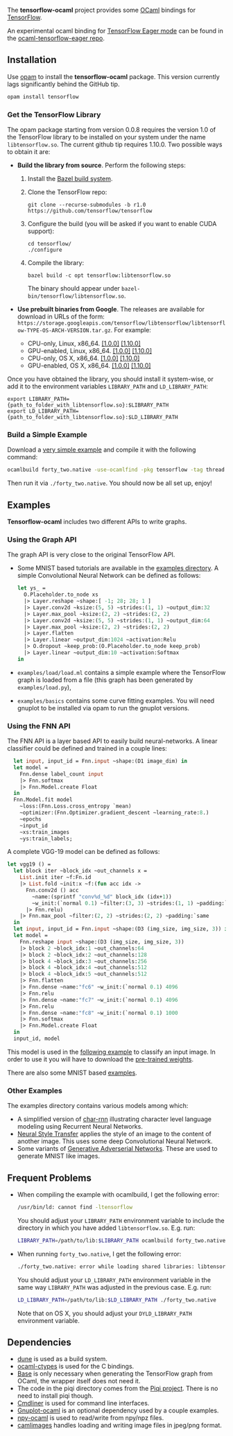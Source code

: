 The __tensorflow-ocaml__ project provides some [OCaml](http://ocaml.org) bindings for [TensorFlow](http://tensorflow.org).

An experimental ocaml binding for [TensorFlow Eager mode](https://research.googleblog.com/2017/10/eager-execution-imperative-define-by.html)
can be found in the [ocaml-tensorflow-eager repo](https://github.com/LaurentMazare/ocaml-tensorflow-eager).

## Installation

Use [opam](https://opam.ocaml.org/) to install the __tensorflow-ocaml__ package. This version currently
lags significantly behind the GitHub tip.

```bash
opam install tensorflow
```

### Get the TensorFlow Library

The opam package starting from version 0.0.8 requires the version 1.0 of the TensorFlow library to be installed on your system under the name `libtensorflow.so`. The current github tip requires 1.10.0.
Two possible ways to obtain it are:

* __Build the library from source__. Perform the following steps:
    1. Install the [Bazel build system](http://bazel.io/docs/install.html).
    1. Clone the TensorFlow repo:

        `git clone --recurse-submodules -b r1.0 https://github.com/tensorflow/tensorflow`
    1. Configure the build (you will be asked if you want to enable CUDA support):
    
        ```
        cd tensorflow/
        ./configure
        ```
    1. Compile the library:

       `bazel build -c opt tensorflow:libtensorflow.so`
       
       The binary should appear under `bazel-bin/tensorflow/libtensorflow.so`.

* __Use prebuilt binaries from Google__. The releases are available for download in URLs of the form: `https://storage.googleapis.com/tensorflow/libtensorflow/libtensorflow-TYPE-OS-ARCH-VERSION.tar.gz`. For example:
    * CPU-only, Linux, x86_64.
    [[1.0.0]](https://storage.googleapis.com/tensorflow/libtensorflow/libtensorflow-cpu-linux-x86_64-1.0.0.tar.gz)
    [[1.10.0]](https://storage.googleapis.com/tensorflow/libtensorflow/libtensorflow-cpu-linux-x86_64-1.10.0.tar.gz)
    * GPU-enabled, Linux, x86_64.
    [[1.0.0]](https://storage.googleapis.com/tensorflow/libtensorflow/libtensorflow-gpu-linux-x86_64-1.0.0.tar.gz)
    [[1.10.0]](https://storage.googleapis.com/tensorflow/libtensorflow/libtensorflow-gpu-linux-x86_64-1.10.0.tar.gz)
    * CPU-only, OS X, x86_64.
    [[1.0.0]](https://storage.googleapis.com/tensorflow/libtensorflow/libtensorflow-cpu-darwin-x86_64-1.0.0.tar.gz)
    [[1.10.0]](https://storage.googleapis.com/tensorflow/libtensorflow/libtensorflow-cpu-darwin-x86_64-1.10.0.tar.gz)
    * GPU-enabled, OS X, x86_64.
    [[1.0.0]](https://storage.googleapis.com/tensorflow/libtensorflow/libtensorflow-gpu-darwin-x86_64-1.0.0.tar.gz)
    [[1.10.0]](https://storage.googleapis.com/tensorflow/libtensorflow/libtensorflow-gpu-darwin-x86_64-1.10.0.tar.gz)

Once you have obtained the library, you should install it system-wise, or add it to the environment variables `LIBRARY_PATH` and `LD_LIBRARY_PATH`:

    export LIBRARY_PATH={path_to_folder_with_libtensorflow.so}:$LIBRARY_PATH
    export LD_LIBRARY_PATH={path_to_folder_with_libtensorflow.so}:$LD_LIBRARY_PATH
    
### Build a Simple Example

Download a [very simple example](https://github.com/LaurentMazare/tensorflow-ocaml/tree/master/examples/basics/forty_two.ml) and compile it with the following command:
```bash
ocamlbuild forty_two.native -use-ocamlfind -pkg tensorflow -tag thread
```

Then run it via `./forty_two.native`. You should now be all set up, enjoy!

## Examples

__Tensorflow-ocaml__ includes two different APIs to write graphs.

### Using the Graph API

The graph API is very close to the original TensorFlow API.

* Some MNIST based tutorials are available in the [examples directory](https://github.com/LaurentMazare/tensorflow-ocaml/tree/master/examples/mnist).
  A simple Convolutional Neural Network can be defined as follows:
  ```ocaml
  let ys_ =
    O.Placeholder.to_node xs
    |> Layer.reshape ~shape:[ -1; 28; 28; 1 ]
    |> Layer.conv2d ~ksize:(5, 5) ~strides:(1, 1) ~output_dim:32
    |> Layer.max_pool ~ksize:(2, 2) ~strides:(2, 2)
    |> Layer.conv2d ~ksize:(5, 5) ~strides:(1, 1) ~output_dim:64
    |> Layer.max_pool ~ksize:(2, 2) ~strides:(2, 2)
    |> Layer.flatten
    |> Layer.linear ~output_dim:1024 ~activation:Relu
    |> O.dropout ~keep_prob:(O.Placeholder.to_node keep_prob)
    |> Layer.linear ~output_dim:10 ~activation:Softmax
  in
  ```

* `examples/load/load.ml` contains a simple example where the TensorFlow graph is loaded from a file (this graph has been generated by `examples/load.py`),
* `examples/basics` contains some curve fitting examples. You will need gnuplot to be installed via opam to run the gnuplot versions.

### Using the FNN API

The FNN API is a layer based API to easily build neural-networks. A linear classifier could be defined and trained in a couple lines:

```ocaml
  let input, input_id = Fnn.input ~shape:(D1 image_dim) in
  let model =
    Fnn.dense label_count input
    |> Fnn.softmax
    |> Fnn.Model.create Float
  in
  Fnn.Model.fit model
    ~loss:(Fnn.Loss.cross_entropy `mean)
    ~optimizer:(Fnn.Optimizer.gradient_descent ~learning_rate:8.)
    ~epochs
    ~input_id
    ~xs:train_images
    ~ys:train_labels;
```
A complete VGG-19 model can be defined as follows:

```ocaml
let vgg19 () =
  let block iter ~block_idx ~out_channels x =
    List.init iter ~f:Fn.id
    |> List.fold ~init:x ~f:(fun acc idx ->
      Fnn.conv2d () acc
        ~name:(sprintf "conv%d_%d" block_idx (idx+1))
        ~w_init:(`normal 0.1) ~filter:(3, 3) ~strides:(1, 1) ~padding:`same ~out_channels
      |> Fnn.relu)
    |> Fnn.max_pool ~filter:(2, 2) ~strides:(2, 2) ~padding:`same
  in
  let input, input_id = Fnn.input ~shape:(D3 (img_size, img_size, 3)) in
  let model =
    Fnn.reshape input ~shape:(D3 (img_size, img_size, 3))
    |> block 2 ~block_idx:1 ~out_channels:64
    |> block 2 ~block_idx:2 ~out_channels:128
    |> block 4 ~block_idx:3 ~out_channels:256
    |> block 4 ~block_idx:4 ~out_channels:512
    |> block 4 ~block_idx:5 ~out_channels:512
    |> Fnn.flatten
    |> Fnn.dense ~name:"fc6" ~w_init:(`normal 0.1) 4096
    |> Fnn.relu
    |> Fnn.dense ~name:"fc7" ~w_init:(`normal 0.1) 4096
    |> Fnn.relu
    |> Fnn.dense ~name:"fc8" ~w_init:(`normal 0.1) 1000
    |> Fnn.softmax
    |> Fnn.Model.create Float
  in
  input_id, model
```
This model is used in the [following example](https://github.com/LaurentMazare/tensorflow-ocaml/blob/master/examples/neural-style/vgg19.ml) to classify an input image. In order to use it you will have to download the [pre-trained weights](https://github.com/LaurentMazare/tensorflow-ocaml/releases/download/0.0.7/vgg19.cpkt).

There are also some MNIST based [examples](https://github.com/LaurentMazare/tensorflow-ocaml/tree/master/examples/fnn).

### Other Examples

The examples directory contains various models among which:

* A simplified version of
  [char-rnn](https://github.com/LaurentMazare/tensorflow-ocaml/blob/master/examples/char_rnn)
  illustrating character level language modeling using Recurrent Neural Networks.
* [Neural Style Transfer](https://github.com/LaurentMazare/tensorflow-ocaml/blob/master/examples/neural-style)
  applies the style of an image to the content of another image. This uses some deep Convolutional Neural Network.
* Some variants of [Generative Adverserial Networks](https://github.com/LaurentMazare/tensorflow-ocaml/blob/master/examples/gan).
  These are used to generate MNIST like images.

## Frequent Problems

- When compiling the example with ocamlbuild, I get the following error:

    ```bash
    /usr/bin/ld: cannot find -ltensorflow
    ```

    You should adjust your `LIBRARY_PATH` environment variable to include the directory in which you have added `libtensorflow.so`. E.g. run:

    ```bash
    LIBRARY_PATH=/path/to/lib:$LIBRARY_PATH ocamlbuild forty_two.native -use-ocamlfind -pkg tensorflow -tag thread
    ```
- When running `forty_two.native`, I get the following error:
    ```bash
    ./forty_two.native: error while loading shared libraries: libtensorflow.so: cannot open shared object file: No such file or directory
    ```

    You should adjust your `LD_LIBRARY_PATH` environment variable in the same way `LIBRARY_PATH` was adjusted in the previous case. E.g. run:

    ```bash
    LD_LIBRARY_PATH=/path/to/lib:$LD_LIBRARY_PATH ./forty_two.native
    ```

    Note that on OS X, you should adjust your `DYLD_LIBRARY_PATH` environment variable.

## Dependencies

* [dune](https://github.com/ocaml/dune) is used as a build system.
* [ocaml-ctypes](https://github.com/ocamllabs/ocaml-ctypes) is used for the C bindings.
* [Base](https://github.com/janestreet/base) is only necessary when generating the TensorFlow graph from OCaml, the wrapper itself does not need it.
* The code in the piqi directory comes from the [Piqi project](http://piqi.org). There is no need to install piqi though.
* [Cmdliner](https://github.com/dbuenzli/cmdliner) is used for command line interfaces.
* [Gnuplot-ocaml](https://bitbucket.org/ogu/gnuplot-ocaml) is an optional dependency used by a couple examples.
* [npy-ocaml](https://github.com/LaurentMazare/npy-ocaml) is used to read/write from npy/npz files.
* [camlimages](http://gallium.inria.fr/camlimages/) handles loading and writing image files in jpeg/png format.
